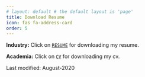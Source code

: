 ```yaml
---
# layout: default # the default layout is 'page'
title: Download Resume
icon: fas fa-address-card
order: 5
---
```


**Industry:** Click on [`RESUME`](/storage/resume/Javad_Zandi_Resume.pdf) for downloading my resume.

**Academia:** Click on [`CV`](/storage/resume/Javad_Zandi_CV.pdf) for downloading my cv.

Last modified: August-2020
